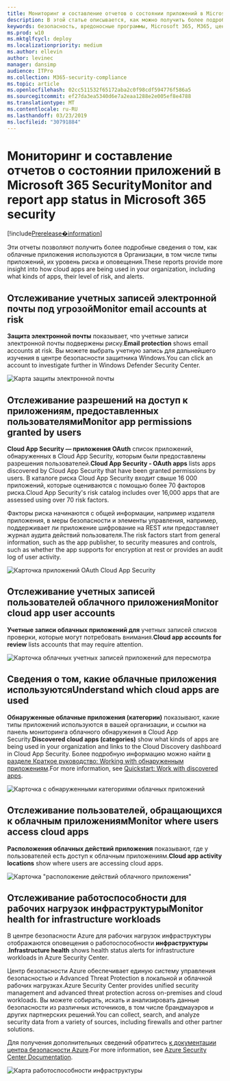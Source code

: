 ```yaml
---
title: Мониторинг и составление отчетов о состоянии приложений в Microsoft 365 Security
description: В этой статье описывается, как можно получить более подробные сведения об использовании облачных приложений в Организации.
keywords: безопасность, вредоносные программы, Microsoft 365, M365, центр безопасности, монитор, отчет, приложения
ms.prod: w10
ms.mktglfcycl: deploy
ms.localizationpriority: medium
ms.author: ellevin
author: levinec
manager: dansimp
audience: ITPro
ms.collection: M365-security-compliance
ms.topic: article
ms.openlocfilehash: 02cc511532f65172aba2c0f98cdf594776f586a5
ms.sourcegitcommit: ef27da3ea5340d6e7a2eaa1288e2e005ef8e4788
ms.translationtype: MT
ms.contentlocale: ru-RU
ms.lasthandoff: 03/23/2019
ms.locfileid: "30791884"
---
```

# <a name="monitor-and-report-app-status-in-microsoft-365-security"></a><span data-ttu-id="090c4-104">Мониторинг и составление отчетов о состоянии приложений в Microsoft 365 Security</span><span class="sxs-lookup"><span data-stu-id="090c4-104">Monitor and report app status in Microsoft 365 security</span></span>

[!include[Prerelease�information](prerelease.md)]

<span data-ttu-id="090c4-105">Эти отчеты позволяют получить более подробные сведения о том, как облачные приложения используются в Организации, в том числе типы приложений, их уровень риска и оповещения.</span><span class="sxs-lookup"><span data-stu-id="090c4-105">These reports provide more insight into how cloud apps are being used in your organization, including what kinds of apps, their level of risk, and alerts.</span></span>

## <a name="monitor-email-accounts-at-risk"></a><span data-ttu-id="090c4-106">Отслеживание учетных записей электронной почты под угрозой</span><span class="sxs-lookup"><span data-stu-id="090c4-106">Monitor email accounts at risk</span></span>

<span data-ttu-id="090c4-107">**Защита электронной почты** показывает, что учетные записи электронной почты подвержены риску.</span><span class="sxs-lookup"><span data-stu-id="090c4-107">**Email protection** shows email accounts at risk.</span></span> <span data-ttu-id="090c4-108">Вы можете выбрать учетную запись для дальнейшего изучения в центре безопасности защитника Windows.</span><span class="sxs-lookup"><span data-stu-id="090c4-108">You can click an account to investigate further in Windows Defender Security Center.</span></span>

![Карта защиты электронной почты](./media/security-docs/email-protection.png)

## <a name="monitor-app-permissions-granted-by-users"></a><span data-ttu-id="090c4-110">Отслеживание разрешений на доступ к приложениям, предоставленных пользователями</span><span class="sxs-lookup"><span data-stu-id="090c4-110">Monitor app permissions granted by users</span></span>

<span data-ttu-id="090c4-111">**Cloud App Security — приложения OAuth** список приложений, обнаруженных в Cloud App Security, которым были предоставлены разрешения пользователей.</span><span class="sxs-lookup"><span data-stu-id="090c4-111">**Cloud App Security - OAuth apps** lists apps discovered by Cloud App Security that have been granted permissions by users.</span></span> <span data-ttu-id="090c4-112">В каталоге риска Cloud App Security входит свыше 16 000 приложений, которые оцениваются с помощью более 70 факторов риска.</span><span class="sxs-lookup"><span data-stu-id="090c4-112">Cloud App Security's risk catalog includes over 16,000 apps that are assessed using over 70 risk factors.</span></span>

<span data-ttu-id="090c4-113">Факторы риска начинаются с общей информации, например издателя приложения, в меры безопасности и элементы управления, например, поддерживает ли приложение шифрование на REST или предоставляет журнал аудита действий пользователя.</span><span class="sxs-lookup"><span data-stu-id="090c4-113">The risk factors start from general information, such as the app publisher, to security measures and controls, such as whether the app supports for encryption at rest or provides an audit log of user activity.</span></span>

![Карточка приложений OAuth Cloud App Security](./media/security-docs/cloud-app-security-oauth-apps.png)

## <a name="monitor-cloud-app-user-accounts"></a><span data-ttu-id="090c4-115">Отслеживание учетных записей пользователей облачного приложения</span><span class="sxs-lookup"><span data-stu-id="090c4-115">Monitor cloud app user accounts</span></span>

<span data-ttu-id="090c4-116">**Учетные записи облачных приложений для** учетных записей списков проверки, которые могут потребовать внимания.</span><span class="sxs-lookup"><span data-stu-id="090c4-116">**Cloud app accounts for review** lists accounts that may require attention.</span></span>

![Карточка облачных учетных записей приложений для пересмотра](./media/security-docs/cloud-app-accounts-for-review.png)

## <a name="understand-which-cloud-apps-are-used"></a><span data-ttu-id="090c4-118">Сведения о том, какие облачные приложения используются</span><span class="sxs-lookup"><span data-stu-id="090c4-118">Understand which cloud apps are used</span></span>

<span data-ttu-id="090c4-119">**Обнаруженные облачные приложения (категории)** показывают, какие типы приложений используются в вашей организации, и ссылки на панель мониторинга облачного обнаружения в Cloud App Security.</span><span class="sxs-lookup"><span data-stu-id="090c4-119">**Discovered cloud apps (categories)** show what kinds of apps are being used in your organization and links to the Cloud Discovery dashboard in Cloud App Security.</span></span> <span data-ttu-id="090c4-120">Более подробную информацию можно найти [в разделе Краткое руководство: Working with обнаруженным приложениям](https://docs.microsoft.com/cloud-app-security/discovered-apps).</span><span class="sxs-lookup"><span data-stu-id="090c4-120">For more information, see [Quickstart: Work with discovered apps](https://docs.microsoft.com/cloud-app-security/discovered-apps).</span></span>  

![Карточка с обнаруженными категориями облачных приложений](./media/security-docs/discovered-cloud-apps-categories.png)

## <a name="monitor-where-users-access-cloud-apps"></a><span data-ttu-id="090c4-122">Отслеживание пользователей, обращающихся к облачным приложениям</span><span class="sxs-lookup"><span data-stu-id="090c4-122">Monitor where users access cloud apps</span></span>

<span data-ttu-id="090c4-123">**Расположения облачных действий приложения** показывают, где у пользователей есть доступ к облачным приложениям.</span><span class="sxs-lookup"><span data-stu-id="090c4-123">**Cloud app activity locations** show where users are accessing cloud apps.</span></span>

![Карточка "расположение действий облачного приложения"](./media/security-docs/cloud-app-activity-locations.png)

## <a name="monitor-health-for-infrastructure-workloads"></a><span data-ttu-id="090c4-125">Отслеживание работоспособности для рабочих нагрузок инфраструктуры</span><span class="sxs-lookup"><span data-stu-id="090c4-125">Monitor health for infrastructure workloads</span></span>

<span data-ttu-id="090c4-126">В центре безопасности Azure для рабочих нагрузок инфраструктуры отображаются оповещения о работоспособности **инфраструктуры** .</span><span class="sxs-lookup"><span data-stu-id="090c4-126">**Infrastructure health** shows health status alerts for infrastructure workloads in Azure Security Center.</span></span>

<span data-ttu-id="090c4-127">Центр безопасности Azure обеспечивает единую систему управления безопасностью и Advanced Threat Protection в локальной и облачной рабочих нагрузках.</span><span class="sxs-lookup"><span data-stu-id="090c4-127">Azure Security Center provides unified security management and advanced threat protection across on-premises and cloud workloads.</span></span> <span data-ttu-id="090c4-128">Вы можете собирать, искать и анализировать данные безопасности из различных источников, в том числе брандмауэров и других партнерских решений.</span><span class="sxs-lookup"><span data-stu-id="090c4-128">You can collect, search, and analyze security data from a variety of sources, including firewalls and other partner solutions.</span></span>

<span data-ttu-id="090c4-129">Для получения дополнительных сведений обратитесь [к документации центра безопасности Azure](https://docs.microsoft.com/azure/security-center/).</span><span class="sxs-lookup"><span data-stu-id="090c4-129">For more information, see [Azure Security Center Documentation](https://docs.microsoft.com/azure/security-center/).</span></span>

![Карта работоспособности инфраструктуры](./media/security-docs/infrastructure-health.png)

